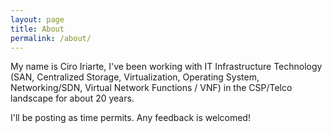 ```yaml
---
layout: page
title: About
permalink: /about/
---
```


My name is Ciro Iriarte, I've been working with IT Infrastructure Technology (SAN, Centralized Storage, Virtualization, Operating System, Networking/SDN, Virtual Network Functions / VNF) in the CSP/Telco landscape for about 20 years. 

I'll be posting as time permits. Any feedback is welcomed!